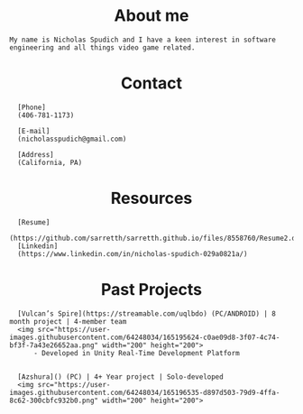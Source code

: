 <h1 align = "center">About me</h1>

```
My name is Nicholas Spudich and I have a keen interest in software engineering and all things video game related.
```

<h1 align = "center">Contact</h1>

```
  [Phone]
  (406-781-1173)
  
  [E-mail]
  (nicholasspudich@gmail.com)
  
  [Address]
  (California, PA)
```


<h1 align = "center">Resources</h1>

```
  [Resume]
  (https://github.com/sarretth/sarretth.github.io/files/8558760/Resume2.docx)
  [Linkedin]
  (https://www.linkedin.com/in/nicholas-spudich-029a0821a/)
```

<h1 align = "center">Past Projects</h1>

```
  [Vulcan’s Spire](https://streamable.com/uqlbdo) (PC/ANDROID) | 8 month project | 4-member team 
  <img src="https://user-images.githubusercontent.com/64248034/165195624-c0ae09d8-3f07-4c74-bf3f-7a43e26652aa.png" width="200" height="200">
      - Developed in Unity Real-Time Development Platform


  [Azshura]() (PC) | 4+ Year project | Solo-developed
  <img src="https://user-images.githubusercontent.com/64248034/165196535-d897d503-79d9-4ffa-8c62-300cbfc932b0.png" width="200" height="200">
```
